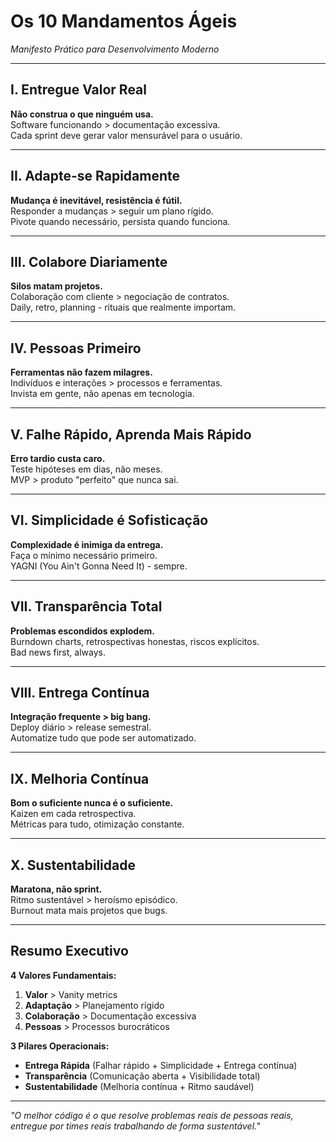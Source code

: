 # Os 10 Mandamentos Ágeis
*Manifesto Prático para Desenvolvimento Moderno*

---

## I. Entregue Valor Real
**Não construa o que ninguém usa.**  
Software funcionando > documentação excessiva.  
Cada sprint deve gerar valor mensurável para o usuário.

---

## II. Adapte-se Rapidamente
**Mudança é inevitável, resistência é fútil.**  
Responder a mudanças > seguir um plano rígido.  
Pivote quando necessário, persista quando funciona.

---

## III. Colabore Diariamente
**Silos matam projetos.**  
Colaboração com cliente > negociação de contratos.  
Daily, retro, planning - rituais que realmente importam.

---

## IV. Pessoas Primeiro
**Ferramentas não fazem milagres.**  
Indivíduos e interações > processos e ferramentas.  
Invista em gente, não apenas em tecnologia.

---

## V. Falhe Rápido, Aprenda Mais Rápido
**Erro tardio custa caro.**  
Teste hipóteses em dias, não meses.  
MVP > produto "perfeito" que nunca sai.

---

## VI. Simplicidade é Sofisticação
**Complexidade é inimiga da entrega.**  
Faça o mínimo necessário primeiro.  
YAGNI (You Ain't Gonna Need It) - sempre.

---

## VII. Transparência Total
**Problemas escondidos explodem.**  
Burndown charts, retrospectivas honestas, riscos explícitos.  
Bad news first, always.

---

## VIII. Entrega Contínua
**Integração frequente > big bang.**  
Deploy diário > release semestral.  
Automatize tudo que pode ser automatizado.

---

## IX. Melhoria Contínua
**Bom o suficiente nunca é o suficiente.**  
Kaizen em cada retrospectiva.  
Métricas para tudo, otimização constante.

---

## X. Sustentabilidade
**Maratona, não sprint.**  
Ritmo sustentável > heroísmo episódico.  
Burnout mata mais projetos que bugs.

---

## Resumo Executivo

**4 Valores Fundamentais:**
1. **Valor** > Vanity metrics
2. **Adaptação** > Planejamento rígido  
3. **Colaboração** > Documentação excessiva
4. **Pessoas** > Processos burocráticos

**3 Pilares Operacionais:**
- **Entrega Rápida** (Falhar rápido + Simplicidade + Entrega contínua)
- **Transparência** (Comunicação aberta + Visibilidade total)
- **Sustentabilidade** (Melhoria contínua + Ritmo saudável)

---

*"O melhor código é o que resolve problemas reais de pessoas reais, entregue por times reais trabalhando de forma sustentável."*
